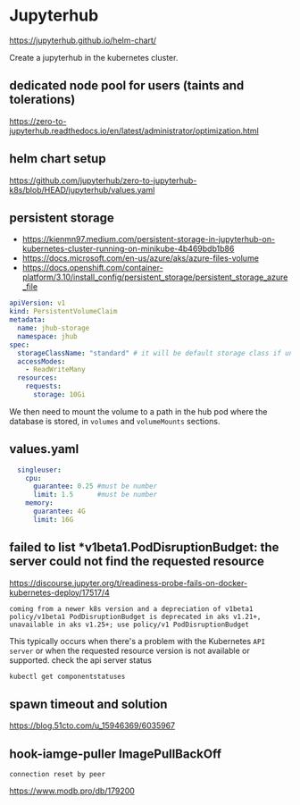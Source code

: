 # Jupyterhub

https://jupyterhub.github.io/helm-chart/

Create a jupyterhub in the kubernetes cluster.

## dedicated node pool for users (taints and tolerations)
https://zero-to-jupyterhub.readthedocs.io/en/latest/administrator/optimization.html

## helm chart setup
https://github.com/jupyterhub/zero-to-jupyterhub-k8s/blob/HEAD/jupyterhub/values.yaml

## persistent storage
- https://kienmn97.medium.com/persistent-storage-in-jupyterhub-on-kubernetes-cluster-running-on-minikube-4b469bdb1b86
- https://docs.microsoft.com/en-us/azure/aks/azure-files-volume
- https://docs.openshift.com/container-platform/3.10/install_config/persistent_storage/persistent_storage_azure_file
```yaml
apiVersion: v1
kind: PersistentVolumeClaim
metadata:
  name: jhub-storage
  namespace: jhub
spec:
  storageClassName: "standard" # it will be default storage class if unspecified.
  accessModes:
    - ReadWriteMany
  resources:
    requests:
      storage: 10Gi
```

We then need to mount the volume to a path in the hub pod where the database is stored, in `volumes` and `volumeMounts` sections.

## values.yaml
```yaml
  singleuser:
    cpu:
      guarantee: 0.25 #must be number
      limit: 1.5      #must be number
    memory:
      guarantee: 4G
      limit: 16G
```

## failed to list *v1beta1.PodDisruptionBudget: the server could not find the requested resource
https://discourse.jupyter.org/t/readiness-probe-fails-on-docker-kubernetes-deploy/17517/4
```
coming from a newer k8s version and a depreciation of v1beta1
policy/v1beta1 PodDisruptionBudget is deprecated in aks v1.21+, unavailable in aks v1.25+; use policy/v1 PodDisruptionBudget
```
This typically occurs when there's a problem with the Kubernetes `API server` or when the requested resource version is not available or supported.
check the api server status
```sh
kubectl get componentstatuses
```

## spawn timeout and solution
https://blog.51cto.com/u_15946369/6035967

## hook-iamge-puller ImagePullBackOff
```
connection reset by peer
```
https://www.modb.pro/db/179200

